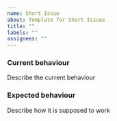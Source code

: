 ```yaml
---
name: Short Issue
about: Template for Short Issues
title: ""
labels: ""
assignees: ""
---
```


### Current behaviour

Describe the current behaviour

### Expected behaviour

Describe how it is supposed to work
